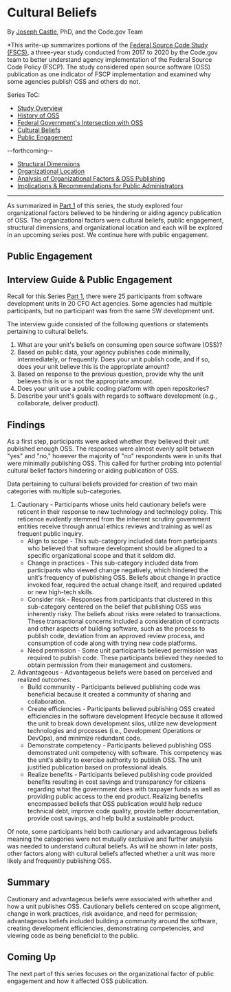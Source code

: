 # Cultural Beliefs
By [Joseph Castle](https://digital.gov/authors/joseph-castle/), PhD, and the Code.gov Team

*This write-up summarizes portions of the [Federal Source Code Study (FSCS)](https://github.com/GSA/code-gov/blob/master/docs/FederalSourceCodeStudy/FederalSourceCodeStudy.pdf), a three-year study conducted from 2017 to 2020 by the Code.gov team to better understand agency implementation of the Federal Source Code Policy (FSCP). The study considered open source software (OSS) publication as one indicator of FSCP implementation and examined why some agencies publish OSS and others do not.

Series ToC:
- [Study Overview](study_overview.md)
- [History of OSS](history_of_OSS.md)
- [Federal Government's Intersection with OSS](govt_intersection_OSS.md)
- [Cultural Beliefs](cultural_beliefs.md)
- [Public Engagement](#)

--forthcoming--
- [Structural Dimensions](#)
- [Organizational Location](#)
- [Analysis of Organizational Factors & OSS Publishing](#)
- [Implications & Recommendations for Public Administrators](#)

---

As summarized in [Part 1](https://medium.com/codedotgov/federal-source-code-study-series-part-1-the-overview-72acce742260) of this series, the study explored four organizational factors believed to be hindering or aiding agency publication of OSS. The organizational factors were cultural beliefs, public engagement, structural dimensions, and organizational location and each will be explored in an upcoming series post. We continue here with public engagement.

## Public Engagement




## Interview Guide & Public Engagement

Recall for this Series [Part 1](https://medium.com/codedotgov/federal-source-code-study-series-part-1-the-overview-72acce742260), there were 25 participants from software development units in 20 CFO Act agencies. Some agencies had multiple participants, but no participant was from the same SW development unit.

The interview guide consisted of the following questions or statements pertaining to cultural beliefs.
1. What are your unit's beliefs on consuming open source software (OSS)?
2. Based on public data, your agency publishes code minimally, intermediately, or frequently. Does your unit publish code, and if so, does your unit believe this is the appropriate amount?
3. Based on response to the previous question, provide why the unit believes this is or is not the appropriate amount.
4. Does your unit use a public coding platform with open repositories?
5. Describe your unit's goals with regards to software development (e.g., collaborate, deliver product).

## Findings

As a first step, participants were asked whether they believed their unit published enough OSS. The responses were almost evenly split between "yes" and "no," however the majority of "no" respondents were in units that were minimally publishing OSS. This called for further probing into potential cultural belief factors hindering or aiding publication of OSS.

Data pertaining to cultural beliefs provided for creation of two main categories with multiple sub-categories.
1. Cautionary - Participants whose units held cautionary beliefs were reticent in their response to new technology and technology policy. This reticence evidently stemmed from the inherent scrutiny government entities receive through annual ethics reviews and training as well as frequent public inquiry. 
    - Align to scope - This sub-category included data from participants who believed that software development should be aligned to a specific organizational scope and that it seldom did.
    - Change in practices - This sub-category included data from participants who viewed change negatively, which hindered the unit’s frequency of publishing OSS.  Beliefs about change in practice invoked fear, required the actual change itself, and required updated or new high-tech skills.
    - Consider risk - Responses from participants that clustered in this sub-category centered on the belief that publishing OSS was inherently risky.  The beliefs about risks were related to transactions.  These transactional concerns included a consideration of contracts and other aspects of building software, such as the process to publish code, deviation from an approved review process, and consumption of code along with trying new code platforms.
    - Need permission - Some unit participants believed permission was required to publish code.  These participants believed they needed to obtain permission from their management and customers.
2. Advantageous - Advantageous beliefs were based on perceived and realized outcomes.
    - Build community - Participants believed publishing code was beneficial because it created a community of sharing and collaboration. 
    - Create efficiencies - Participants believed publishing OSS created efficiencies in the software development lifecycle because it allowed the unit to break down development silos, utilize new development technologies and processes (i.e., Development Operations or DevOps), and minimize redundant code.
    - Demonstrate competency - Participants believed publishing OSS demonstrated unit competency with software.  This competency was the unit’s ability to exercise authority to publish OSS.  The unit justified publication based on professional ideals.
    - Realize benefits - Participants believed publishing code provided benefits resulting in cost savings and transparency for citizens regarding what the government does with taxpayer funds as well as providing public access to the end product.  Realizing benefits encompassed beliefs that OSS publication would help reduce technical debt, improve code quality, provide better documentation, provide cost savings, and help build a sustainable product.  

Of note, some participants held both cautionary and advantageous beliefs meaning the categories were not mutually exclusive and further analysis was needed to understand cultural beliefs. As will be shown in later posts, other factors along with cultural beliefs affected whether a unit was more likely and frequently publishing OSS.

## Summary

Cautionary and advantageous beliefs were associated with whether and how a unit publishes OSS.   Cautionary beliefs centered on scope alignment, change in work practices, risk avoidance, and need for permission; advantageous beliefs included building a community around the software, creating development efficiencies, demonstrating competencies, and viewing code as being beneficial to the public.

## Coming Up

The next part of this series focuses on the organizational factor of public engagement and how it affected OSS publication.
